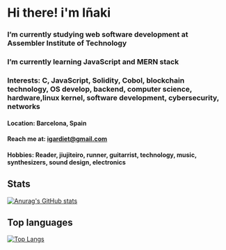 # Hi there! i'm Iñaki

### I’m currently studying web software development at Assembler Institute of Technology
### I’m currently learning JavaScript and MERN stack
### Interests: C, JavaScript, Solidity, Cobol, blockchain technology, OS develop, backend, computer science, hardware,linux kernel, software development, cybersecurity, networks
#### Location: Barcelona, Spain
#### Reach me at: igardiet@gmail.com
#### Hobbies: Reader, jiujiteiro, runner, guitarrist, technology, music, synthesizers, sound design, electronics

## Stats
[![Anurag's GitHub stats](https://github-readme-stats.vercel.app/api?username=igardiet&show_icons=true&theme=merko)](https://github.com/anuraghazra/github-readme-stats)

## Top languages
[![Top Langs](https://github-readme-stats.vercel.app/api/top-langs/?username=igardiet&layout=compact&theme=merko)](https://github.com/anuraghazra/github-readme-stats)
